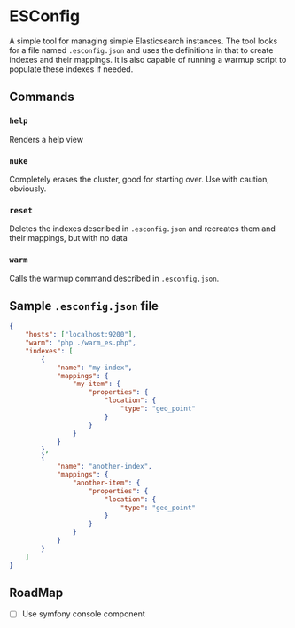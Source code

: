 # ESConfig

A simple tool for managing simple Elasticsearch instances. The tool looks for a file named `.esconfig.json` and uses
the definitions in that to create indexes and their mappings. It is also capable of running a warmup script to populate
these indexes if needed.

## Commands

### `help`
Renders a help view

### `nuke`
Completely erases the cluster, good for starting over. Use with caution, obviously.

### `reset`
Deletes the indexes described in `.esconfig.json` and recreates them and their mappings, but with no data

### `warm`
Calls the warmup command described in `.esconfig.json`.

## Sample `.esconfig.json` file
```json
{
    "hosts": ["localhost:9200"],
    "warm": "php ./warm_es.php",
    "indexes": [
        {
            "name": "my-index",
            "mappings": {
                "my-item": {
                    "properties": {
                        "location": {
                            "type": "geo_point"
                        }
                    }
                }
            }
        },
        {
            "name": "another-index",
            "mappings": {
                "another-item": {
                    "properties": {
                        "location": {
                            "type": "geo_point"
                        }
                    }
                }
            }
        }
    ]
}

```


## RoadMap
- [ ] Use symfony console component
